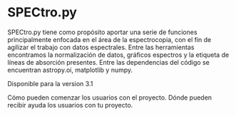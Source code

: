 # SPECtro.py
SPECtro.py tiene como propósito aportar una serie de funciones principalmente enfocada en el área de la espectrocopia, con el fin de agilizar el trabajo con datos espectrales. Entre las herramientas encontramos la normalización de datos, gráficos espectros y la etiqueta de líneas de absorción presentes. 
Entre las dependencias del código se encuentran astropy.oi, matplotlib y numpy.

Disponible para la version 3.1


Cómo pueden comenzar los usuarios con el proyecto.
Dónde pueden recibir ayuda los usuarios con tu proyecto.

